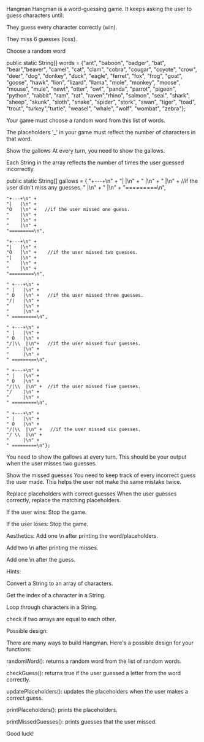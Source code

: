Hangman
Hangman is a word-guessing game. It keeps asking the user to guess characters until:

They guess every character correctly (win).

They miss 6 guesses (loss).


Choose a random word

public static String[] words = {"ant", "baboon", "badger", "bat", "bear","beaver", "camel", "cat", "clam", "cobra", "cougar", "coyote", "crow", "deer", "dog", "donkey", "duck", "eagle", "ferret", "fox", "frog", "goat", "goose", "hawk", "lion", "lizard", "llama", "mole", "monkey", "moose", "mouse", "mule", "newt", "otter", "owl", "panda", "parrot", "pigeon", "python", "rabbit", "ram", "rat", "raven","rhino", "salmon", "seal", "shark", "sheep", "skunk", "sloth", "snake", "spider", "stork", "swan", "tiger", "toad", "trout", "turkey","turtle", "weasel", "whale", "wolf", "wombat", "zebra"};

Your game must choose a random word from this list of words.

The placeholders '_' in your game must reflect the number of characters in that word.



Show the gallows
At every turn, you need to show the gallows.

Each String in the array reflects the number of times the user guessed incorrectly.

 public static String[﻿] gallows = {
    "+---+\n" +
    "|   |\n" +
    "    |\n" +
    "    |\n" +   //if the user didn't miss any guesses.
    "    |\n" +
    "    |\n" +
    "=========\n"﻿,

    "+---+\n" +
    "|   |\n" +
    "O   |\n" +   //if the user missed one guess.
    "    |\n" +
    "    |\n" +
    "    |\n" +
    "=========\n"﻿,

    "+---+\n" +
    "|   |\n" +
    "O   |\n" +    //if the user missed two guesses.
    "|   |\n" +
    "    |\n" +
    "    |\n" +
    "=========\n"﻿,

    " +---+\n" +
    " |   |\n" +
    " O   |\n" +   //if the user missed three guesses.
    "/|   |\n" +
    "     |\n" +
    "     |\n" +
    " =========\n"﻿,

    " +---+\n" +
    " |   |\n" +
    " O   |\n" +
    "/|\\  |\n"﻿+   //if the user missed four guesses.
    "     |\n" +
    "     |\n" +
    " =========\n"﻿,

    " +---+\n" +
    " |   |\n" +
    " O   |\n" +
    "/|\\  |\n" +  //if the user missed five guesses.
    "/    |\n" +
    "     |\n" +
    " =========\n"﻿,

    " +---+\n" +
    " |   |\n" +
    " O   |\n" +
    "/|\\  |\n" +   //if the user missed six guesses.
    "/ \\  |\n" +
    "     |\n" +
    " =========\n"﻿}﻿;
You need to show the gallows at every turn. This should be your output when the user misses two guesses.



Show the missed guesses
You need to keep track of every incorrect guess the user made. This helps the user not make the same mistake twice.


Replace placeholders with correct guesses
When the user guesses correctly, replace the matching placeholders.



If the user wins:
Stop the game.


If the user loses:
Stop the game.




Aesthetics:
Add one \n after printing the word/placeholders.

Add two \n after printing the misses.

Add one \n after the guess.




Hints:

Convert a String to an array of characters.

Get the index of a character in a String.

Loop through characters in a String.

check if two arrays are equal to each other.

Possible design:

There are many ways to build Hangman. Here's a possible design for your functions:

randomWord(): returns a random word from the list of random words.

checkGuess(): returns true if the user guessed a letter from the word correctly.

updatePlaceholders(): updates the placeholders when the user makes a correct guess.

printPlaceholders(): prints the placeholders.

printMissedGuesses(): prints guesses that the user missed.

Good luck!
